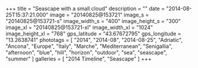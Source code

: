 +++
title = "Seascape with a small cloud"
description = ""
date = "2014-08-25T15:37:21.000"
image = "20140825@153721"
image_s = "20140825@153721-s"
image_width_s = "400"
image_height_s = "300"
image_xl = "20140825@153721-xl"
image_width_xl = "1024"
image_height_xl = "768"
gps_latitude = "43.67672795"
gps_longitude = "13.2638741"
phototags = [ "2014", "2014-08", "2014-08-25", "Adriatic", "Ancona", "Europe", "Italy", "Marche", "Mediterranean", "Senigallia", "afternoon", "blue", "hill", "horizon", "outdoor", "sea", "seascape", "summer" ]
galleries = [ "2014 Timeline", "Seascape" ]
+++

